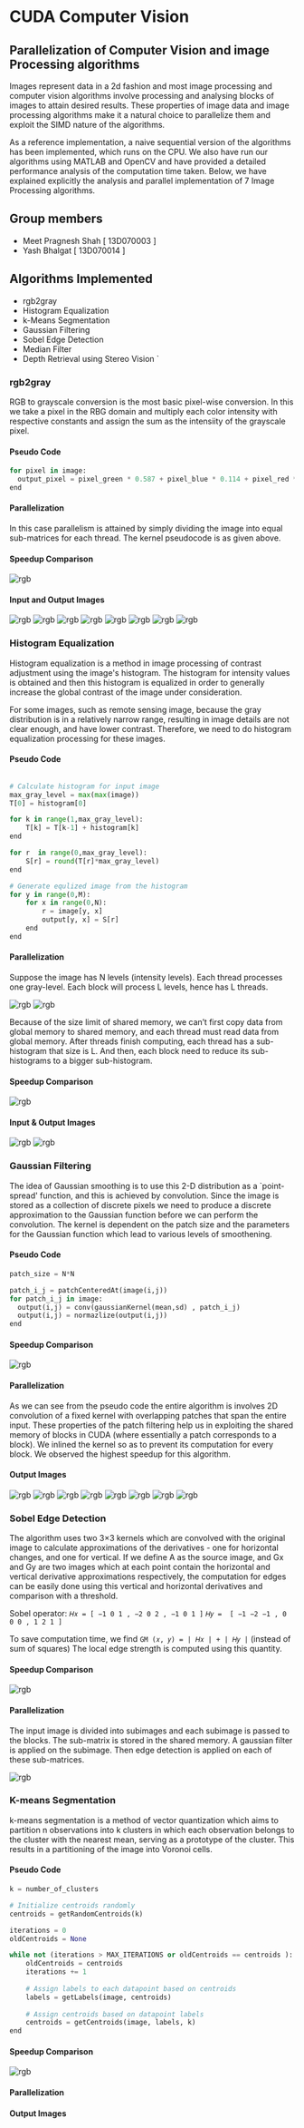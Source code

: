 # CUDA Computer Vision

## Parallelization of Computer Vision and image Processing algorithms

Images represent data in a 2d fashion and most image processing and computer vision algorithms involve processing and analysing blocks of images to attain desired results. These properties of image data and image processing algorithms make it a natural choice to parallelize them and exploit the SIMD nature of the algorithms. 


As a reference implementation, a naive sequential version of the algorithms has been implemented, which runs on the CPU. We also have run our algorithms using MATLAB and OpenCV and have provided a detailed performance analysis of the computation time taken. Below, we have explained explicitly the analysis and parallel implementation of 7 Image Processing algorithms.

## Group members 

* Meet Pragnesh Shah [ 13D070003 ]
* Yash Bhalgat [ 13D070014 ]

## Algorithms Implemented 
* rgb2gray
* Histogram Equalization
* k-Means Segmentation
* Gaussian Filtering
* Sobel Edge Detection
* Median Filter
* Depth Retrieval using Stereo Vision
`
### rgb2gray

RGB to grayscale conversion is the most basic pixel-wise conversion. In this we take a pixel in the RBG domain and multiply each color intensity with respective constants and assign the sum as the intensiity of the grayscale pixel. 

#### Pseudo Code
``` python
for pixel in image:
  output_pixel = pixel_green * 0.587 + pixel_blue * 0.114 + pixel_red * 0.299
end 
```

#### Parallelization

In this case parallelism is attained by simply dividing the image into equal sub-matrices for each thread. The kernel pseudocode is as given above.

#### Speedup Comparison
![rgb](https://github.com/yashbhalgat/ParallelCV/blob/master/report/bilateral_pa.png)

#### Input and Output Images
![rgb](https://github.com/yashbhalgat/ParallelCV/blob/master/input/aditi.jpg)
![rgb](https://github.com/yashbhalgat/ParallelCV/blob/master/output/rgb2gray/aditi_gray.jpg)
![rgb](https://github.com/yashbhalgat/ParallelCV/blob/master/input/taj.jpg)
![rgb](https://github.com/yashbhalgat/ParallelCV/blob/master/output/rgb2gray/taj_gray.jpg)
![rgb](https://github.com/yashbhalgat/ParallelCV/blob/master/input/tiger.jpg)
![rgb](https://github.com/yashbhalgat/ParallelCV/blob/master/output/rgb2gray/tiger_gray.jpg)
![rgb](https://github.com/yashbhalgat/ParallelCV/blob/master/input/jet.jpg)
![rgb](https://github.com/yashbhalgat/ParallelCV/blob/master/output/rgb2gray/jet_gray.jpg)

### Histogram Equalization

Histogram equalization is a method in image processing of contrast adjustment using the image's histogram. The histogram for intensity values is obtained and then this histogram is equalized in order to generally increase the global contrast of the image under consideration.

For some images, such as remote sensing image, because the gray distribution is in a relatively narrow range, resulting in image details are not clear enough, and have lower contrast. Therefore, we need to do histogram equalization processing for these images.

#### Pseudo Code
``` python

# Calculate histogram for input image  
max_gray_level = max(max(image))
T[0] = histogram[0]

for k in range(1,max_gray_level):
	T[k] = T[k-1] + histogram[k]  
end  

for r  in range(0,max_gray_level):
	S[r] = round(T[r]*max_gray_level)  
end

# Generate equlized image from the histogram
for y in range(0,M):  
	for x in range(0,N):  
		r = image[y, x]  
		output[y, x] = S[r]  
	end  
end  
```

#### Parallelization
Suppose the image has N levels (intensity levels). Each thread processes one gray-level.
Each block will process L levels, hence has L threads. 


  ![rgb](https://github.com/yashbhalgat/ParallelCV/blob/master/report/histeq1.png)
  ![rgb](https://github.com/yashbhalgat/ParallelCV/blob/master/report/histeq2.png)

Because of the size limit of shared memory, we can’t first copy data from global memory to shared memory, and each thread must read data from global memory. After threads finish computing, each thread has a sub-histogram that size is L. And then, each block need to reduce its sub-histograms to a bigger sub-histogram.


#### Speedup Comparison
![rgb](https://github.com/yashbhalgat/ParallelCV/blob/master/report/histogram_equalization_pa.png)

#### Input & Output Images
![rgb](https://raw.githubusercontent.com/yashbhalgat/ParallelCV/master/src/histogram-equalization/memorial_raw_large.png)
![rgb](https://github.com/yashbhalgat/ParallelCV/blob/master/output/histogram-equalization/memorial_histeq.png)

### Gaussian Filtering

The idea of Gaussian smoothing is to use this 2-D distribution as a `point-spread' function, and this is achieved by convolution. Since the image is stored as a collection of discrete pixels we need to produce a discrete approximation to the Gaussian function before we can perform the convolution. The kernel is dependent on the patch size and the parameters for the Gaussian function which lead to various levels of smoothening. 

#### Pseudo Code 
``` python
patch_size = N*N

patch_i_j = patchCenteredAt(image(i,j))
for patch_i_j in image:
  output(i,j) = conv(gaussianKernel(mean,sd) , patch_i_j)
  output(i,j) = normazlize(output(i,j))
end
``` 
#### Speedup Comparison
![rgb](https://github.com/yashbhalgat/ParallelCV/blob/master/report/gaussian_filtering_pa.png)

#### Parallelization

As we can see from the pseudo code the entire algorithm is involves 2D convolution of a fixed kernel with overlapping patches that span the entire input. These properties of the patch filtering help us in exploiting the shared memory of blocks in CUDA (where essentially a patch corresponds to a block). We inlined the kernel so as to prevent its computation for every block. We observed the highest speedup for this algorithm.  

#### Output Images
![rgb](https://github.com/yashbhalgat/ParallelCV/blob/master/input/aditi.jpg)
![rgb](https://github.com/yashbhalgat/ParallelCV/blob/master/output/gaussian-filtering/aditi_gaussian.jpg)
![rgb](https://github.com/yashbhalgat/ParallelCV/blob/master/input/taj.jpg)
![rgb](https://github.com/yashbhalgat/ParallelCV/blob/master/output/gaussian-filtering/taj_gaussian.jpg)
![rgb](https://github.com/yashbhalgat/ParallelCV/blob/master/input/tiger.jpg)
![rgb](https://github.com/yashbhalgat/ParallelCV/blob/master/output/gaussian-filtering/tiger_gaussian.jpg)
![rgb](https://github.com/yashbhalgat/ParallelCV/blob/master/input/jet.jpg)
![rgb](https://github.com/yashbhalgat/ParallelCV/blob/master/output/gaussian-filtering/jet_gaussian.jpg)


### Sobel Edge Detection

The algorithm uses two 3×3 kernels which are convolved with the original image to calculate approximations of the derivatives - one for horizontal changes, and one for vertical. If we define A as the source image, and Gx and Gy are two images which at each point contain the horizontal and vertical derivative approximations respectively, the computation for edges can be easily done using this vertical and horizontal derivatives and comparison with a threshold.

Sobel operator:
`𝐻𝑥 = [ −1 0 1 , −2 0 2 , −1 0 1 ]`
`𝐻𝑦 =  [ −1 −2 −1 , 0 0 0 , 1 2 1 ]`

To save computation time, we find  `GM (𝑥, 𝑦) = | 𝐻𝑥 | + | 𝐻𝑦 |`  (instead of sum of squares)
The local edge strength is computed using this quantity.

#### Speedup Comparison
![rgb](https://github.com/yashbhalgat/ParallelCV/blob/master/report/sobel_pa.png)

#### Parallelization
The input image is divided into subimages and each subimage is passed to the blocks.
The sub-matrix is stored in the shared memory. A gaussian filter is applied on the subimage.
Then edge detection is applied on each of these sub-matrices.

![rgb](https://github.com/yashbhalgat/ParallelCV/blob/master/report/sobel.png)


### K-means Segmentation

k-means segmentation is a method of vector quantization which aims to partition n observations into k clusters in which each observation belongs to the cluster with the nearest mean, serving as a prototype of the cluster. This results in a partitioning of the image into Voronoi cells.

#### Pseudo Code
``` python
k = number_of_clusters

# Initialize centroids randomly
centroids = getRandomCentroids(k)

iterations = 0
oldCentroids = None

while not (iterations > MAX_ITERATIONS or oldCentroids == centroids ):
    oldCentroids = centroids
    iterations += 1
    
    # Assign labels to each datapoint based on centroids
    labels = getLabels(image, centroids)
    
    # Assign centroids based on datapoint labels
    centroids = getCentroids(image, labels, k)
end
``` 

#### Speedup Comparison
![rgb](https://github.com/yashbhalgat/ParallelCV/blob/master/report/histogram_equalization_pa.png)

#### Parallelization

#### Output Images